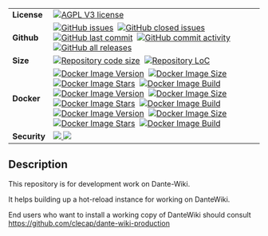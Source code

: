 <table border=0 style="border-collapse: collapse;">
  <tr>
    <td><b>License</b></td>
    <td><a href=""><img alt="AGPL V3 license" src="https://img.shields.io/badge/License-AGPL%20v3-blue.svg"></a></td>
  </tr>
  <tr>
    <td><b>Github</b></td>
    <td><a href=""><img alt="GitHub issues" src="https://img.shields.io/github/issues/clecap/dante-wiki"></a>&nbsp;
<a href=""><img alt="GitHub closed issues" src="https://img.shields.io/github/issues-closed/clecap/dante-wiki"></a>&nbsp;
<a href=""><img alt="GitHub last commit" src="https://img.shields.io/github/last-commit/clecap/dante-wiki"></a>&nbsp;
<a href=""><img alt="GitHub commit activity" src="https://img.shields.io/github/commit-activity/m/clecap/dante-wiki"></a>&nbsp;
<a href=""><img alt="GitHub all releases" src="https://img.shields.io/github/downloads/clecap/dante-wiki/total"></a></td>
  </tr>
  <tr>
    <td><b>Size</b></td>
    <td>
      <a href=""><img alt="Repository code size" src="https://img.shields.io/github/languages/code-size/clecap/dante-wiki"></a>&nbsp;
      <a href=""><img alt="Repository LoC" src="https://sloc.xyz/github/clecap/dante-wiki/"></a></td>
  </tr>
  <tr>
    <td><b>Docker</b></td>
    <td>
      <a href=""><img alt="Docker Image Version" src="https://img.shields.io/docker/v/clecap/lap?sort=date&label=Pulls%20for%20Lap"></a>&nbsp;
      <a href=""><img alt="Docker Image Size"    src="https://img.shields.io/docker/image-size/clecap/lap?sort=date&label=Image%20size%20for%20Lap"></a>&nbsp;
      <a href=""><img alt="Docker Image Stars"   src="https://img.shields.io/docker/stars/clecap/lap"></a>&nbsp;
      <a href=""><img alt="Docker Image Build"   src="https://img.shields.io/docker/automated/clecap/lap"></a><br>
      <a href=""><img alt="Docker Image Version" src="https://img.shields.io/docker/v/clecap/tex?sort=date&label=Pulls%20for%20Tex"></a>&nbsp;
      <a href=""><img alt="Docker Image Size"    src="https://img.shields.io/docker/image-size/clecap/tex?sort=date&label=Image%20size%20for%20Tex"></a>&nbsp;
      <a href=""><img alt="Docker Image Stars"   src="https://img.shields.io/docker/stars/clecap/tex"></a>&nbsp;
      <a href=""><img alt="Docker Image Build"   src="https://img.shields.io/docker/automated/clecap/tex"></a><br>
      <a href=""><img alt="Docker Image Version" src="https://img.shields.io/docker/v/clecap/dante-mysql?sort=date&label=Pulls%20for%20dante-mysql"></a>&nbsp;
      <a href=""><img alt="Docker Image Size"    src="https://img.shields.io/docker/image-size/clecap/dante-mysql?sort=date&label=Image%20size%20for%20dante-mysql"></a>&nbsp;
      <a href=""><img alt="Docker Image Stars"   src="https://img.shields.io/docker/stars/clecap/dante-mysql"></a>&nbsp;
      <a href=""><img alt="Docker Image Build"   src="https://img.shields.io/docker/automated/clecap/dante-mysql"></a>
    </td>
  </tr>
  <tr>
     <td><b>Security</b></td>
     <td>
       <a href="https://github.com/clecap/dante-wiki/blob/master/doc/sbom.json"><img src="https://img.shields.io/badge/SBOM-available-brightgreen?label=SBOM%20of%20lap">
       <img src="https://img.shields.io/endpoint?url=https://raw.githubusercontent.com/clecap/dante-wiki/main/scan_results.json">
    </td>
  </tr>
</table>



## Description

This repository is for development work on Dante-Wiki.

It helps building up a hot-reload instance for working on DanteWiki.

End users who want to install a working copy of DanteWiki should consult https://github.com/clecap/dante-wiki-production



